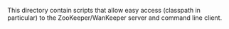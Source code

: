 This directory contain scripts that allow easy access (classpath in particular) to the ZooKeeper/WanKeeper server and command line client.
